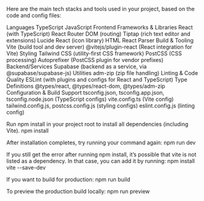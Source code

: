 Here are the main tech stacks and tools used in your project, based on the code and config files:

Languages
TypeScript
JavaScript
Frontend Frameworks & Libraries
React (with TypeScript)
React Router DOM (routing)
Tiptap (rich text editor and extensions)
Lucide React (icon library)
HTML React Parser
Build & Tooling
Vite (build tool and dev server)
@vitejs/plugin-react (React integration for Vite)
Styling
Tailwind CSS (utility-first CSS framework)
PostCSS (CSS processing)
Autoprefixer (PostCSS plugin for vendor prefixes)
Backend/Services
Supabase (backend as a service, via @supabase/supabase-js)
Utilities
adm-zip (zip file handling)
Linting & Code Quality
ESLint (with plugins and configs for React and TypeScript)
Type Definitions
@types/react, @types/react-dom, @types/adm-zip
Configuration & Build Support
tsconfig.json, tsconfig.app.json, tsconfig.node.json (TypeScript configs)
vite.config.ts (Vite config)
tailwind.config.js, postcss.config.js (styling configs)
eslint.config.js (linting config)



Run npm install in your project root to install all dependencies (including Vite).
npm install

After installation completes, try running your command again:
npm run dev

If you still get the error after running npm install, it’s possible that vite is not listed as a dependency. In that case, you can add it by running:
npm install vite --save-dev

If you want to build for production:
npm run build

To preview the production build locally:
npm run preview




